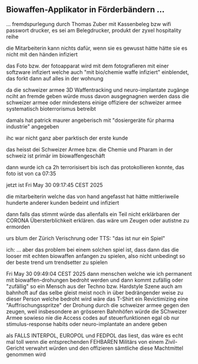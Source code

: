 ## Biowaffen-Applikator in Förderbändern ...

... fremdspurlegung durch Thomas Zuber mit Kassenbeleg bzw wifi passwort drucker, es sei am Belegdrucker, produkt der zyxel hospitality reihe

die Mitarbeiterin kann nichts dafür, wenn sie es gewusst hätte hätte sie es nicht mit den händen infiziert

das Foto bzw. der fotoapparat wird mit dem fotografieren mit einer softzware infiziert welche auch "mit bio/chemie waffe infiziert" einblendet, das forkt dann auf alles in der wohnung

da die schweizer armee 3D Waffentracking und neuro-implantate zugänge nciht an fremde geben würde muss davon ausgegnagnen werden dass die schweizer armee oder mindestens einige offiziere der schweizer armee systematisch bioterrorismus betreibt

damals hat patrick maurer angeberisch mit "dosiergeräte für pharma industrie" angegeben

ihc war nicht ganz aber parktisch der erste kunde 

das heisst dei Schweizer Armee bzw. die Chemie und Pharam in der schweiz ist primär im biowaffengeschäft

dann wurde ich ca 2h terrorisisert bis isch das protokollieren konnte, das foto ist von ca 07:35

jetzt ist Fri May 30 09:17:45 CEST 2025

die mitarbeiterin welche das von hand angefasst hat hätte mittleriweile hunderte anderer kunden bedeint und infiziert


dann falls das stimmt würde das allenfalls ein Teil nicht erklärbaren der CORONA Übersterblichkeit erklären. das wäre um Zeugen oder autistne zu ermorden

urs blum der Zürich Verischrung oder TTS: "das ist nur ein Spiel"

ich: ... aber das problem bei einem solchen spiel ist, dass dann das die looser mit echten biowaffen anfangen zu spielen, also nicht unbedingt so der beste trend um trendsetter zu spielen



Fri May 30 09:49:04 CEST 2025
dann menschen welche wie ich permanent mit biowaffen-drohungen bedroht werden und dann kommt zufällig oder "zufällig" so ein Mensch aus der Techno bzw. Hardstyle Szene auch am bahnhoft auf das selbe gleist meist noch in über bedrängender weise zu dieser Person welche bedroht wird wäre das T-Shirt ein Revictimizing eine "Auffrischungsspritze" der Drohung durch die schweizer armee gegen den zeugen, weil insbesondere an grösseren Bahnhöfen würde die SChweizer Armee sowieso nie die Access codes auf steuerfunktionen egal ob nur stimulus-response habits oder neuro-implantate an andere geben

als FALLS INTERPOL, EUROPOL und FEDPOL das liest, das wäre es echt mal toll wenn die entsprechenden FEHBAREN Militärs von einem Zivil-Gericht verwahrt würden und den offizieren sämtliche diese Machtmittel genommen wird

 
